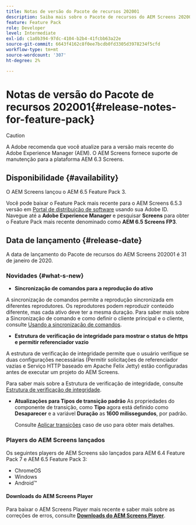 ```yaml
---
title: Notas de versão do Pacote de recursos 202001
description: Saiba mais sobre o Pacote de recursos do AEM Screens 202001, lançado em 31 de janeiro de 2020.
feature: Feature Pack
role: Developer
level: Intermediate
exl-id: c1a0b394-97dc-4104-b2b4-41fcbb63a22e
source-git-commit: 6643f4162c8f0ee7bcdb0fd3305d3978234f5cfd
workflow-type: tm+mt
source-wordcount: '307'
ht-degree: 2%

---
```


# Notas de versão do Pacote de recursos 202001{#release-notes-for-feature-pack}

>[!CAUTION]
>
>A Adobe recomenda que você atualize para a versão mais recente do Adobe Experience Manager (AEM). O AEM Screens fornece suporte de manutenção para a plataforma AEM 6.3 Screens.

## Disponibilidade {#availability}

O AEM Screens lançou o AEM 6.5 Feature Pack 3.

Você pode baixar o Feature Pack mais recente para o AEM Screens 6.5.3 versão em [Portal de distribuição de software](https://experience.adobe.com/#/downloads/content/software-distribution/br/aem.html) usando sua Adobe ID. Navegue até a **Adobe Experience Manager** e pesquisar **Screens** para obter o Feature Pack mais recente denominado como **AEM 6.5 Screens FP3**.

## Data de lançamento {#release-date}

A data de lançamento do Pacote de recursos do AEM Screens 202001 é 31 de janeiro de 2020.

### Novidades {#what-s-new}

* **Sincronização de comandos para a reprodução do ativo**

A sincronização de comandos permite a reprodução sincronizada em diferentes reprodutores. Os reprodutores podem reproduzir conteúdo diferente, mas cada ativo deve ter a mesma duração.
Para saber mais sobre a Sincronização de comando e como definir o cliente principal e o cliente, consulte [Usando a sincronização de comandos](using-command-sync.md).

* **Estrutura de verificação de integridade para mostrar o status de https e permitir referenciador vazio**

A estrutura de verificação de integridade permite que o usuário verifique se duas configurações necessárias (Permitir solicitações de referenciador vazias e Serviço HTTP baseado em Apache Felix Jetty) estão configuradas antes de executar um projeto do AEM Screens.

Para saber mais sobre a Estrutura de verificação de integridade, consulte [Estrutura de verificação de integridade](/help/user-guide/configuring-screens-introduction.md#health-check-framework).

* **Atualizações para Tipos de transição padrão**
As propriedades do componente de transição, como **Tipo** agora está definido como **Desaparecer** e a variável **Duração** as **1600 milissegundos**, por padrão.

  Consulte [Aplicar transições](/help/user-guide/applying-transitions.md) caso de uso para obter mais detalhes.


### Players do AEM Screens lançados

Os seguintes players de AEM Screens são lançados para AEM 6.4 Feature Pack 7 e AEM 6.5 Feature Pack 3:

* ChromeOS
* Windows
* Android™

#### Downloads do AEM Screens Player

Para baixar o AEM Screens Player mais recente e saber mais sobre as correções de erros, consulte [**Downloads do AEM Screens Player**](https://download.macromedia.com/screens/).
